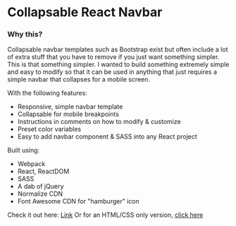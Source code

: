 Collapsable React Navbar
======

### Why this?

Collapsable navbar templates such as Bootstrap exist but often include a lot of extra stuff that you have to remove if you just want something simpler. This is that something simpler. I wanted to build something extremely simple and easy to modify so that it can be used in anything that just requires a simple navbar that collapses for a mobile screen.

With the following features:

* Responsive, simple navbar template
* Collapsable for mobile breakpoints
* Instructions in comments on how to modify & customize
* Preset color variables
* Easy to add navbar component & SASS into any React project

Built using:

* Webpack
* React, ReactDOM
* SASS
* A dab of jQuery
* Normalize CDN
* Font Awesome CDN for "hamburger" icon

Check it out here: [Link]
Or for an HTML/CSS only version, [click here]

[Link]: http://reactnav-danbuda.surge.sh/
[click here]: http://htmlnav-danbuda.surge.sh/


